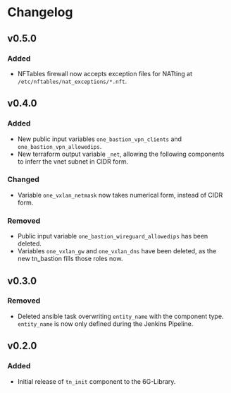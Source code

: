 # Changelog

## v0.5.0
### Added
- NFTables firewall now accepts exception files for NATting at `/etc/nftables/nat_exceptions/*.nft`.


## v0.4.0
### Added
- New public input variables `one_bastion_vpn_clients` and `one_bastion_vpn_allowedips`.
- New terraform output variable `_net`, allowing the following components to inferr the vnet subnet in CIDR form.
### Changed
- Variable `one_vxlan_netmask` now takes numerical form, instead of CIDR form.
### Removed
- Public input variable `one_bastion_wireguard_allowedips` has been deleted.
- Variables `one_vxlan_gw` and `one_vxlan_dns` have been deleted, as the new tn_bastion fills those roles now.


## v0.3.0
### Removed
- Deleted ansible task overwriting `entity_name` with the component type. `entity_name` is now only defined during the Jenkins Pipeline.


## v0.2.0
### Added
- Initial release of `tn_init` component to the 6G-Library. 

